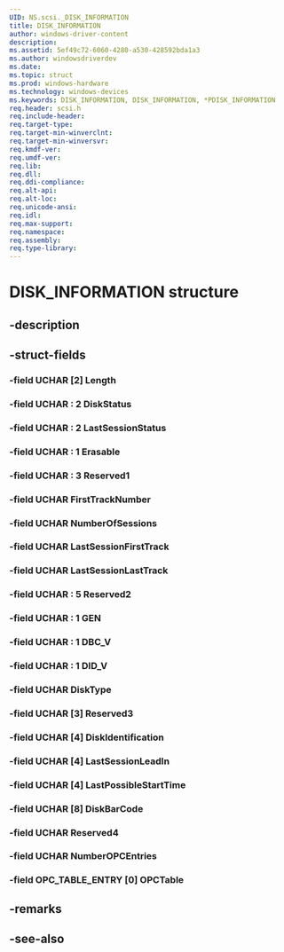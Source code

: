 ```yaml
---
UID: NS.scsi._DISK_INFORMATION
title: DISK_INFORMATION
author: windows-driver-content
description: 
ms.assetid: 5ef49c72-6060-4280-a530-428592bda1a3
ms.author: windowsdriverdev
ms.date: 
ms.topic: struct
ms.prod: windows-hardware
ms.technology: windows-devices
ms.keywords: DISK_INFORMATION, DISK_INFORMATION, *PDISK_INFORMATION
req.header: scsi.h
req.include-header:
req.target-type:
req.target-min-winverclnt:
req.target-min-winversvr:
req.kmdf-ver:
req.umdf-ver:
req.lib:
req.dll:
req.ddi-compliance:
req.alt-api:
req.alt-loc:
req.unicode-ansi:
req.idl:
req.max-support:
req.namespace:
req.assembly:
req.type-library:
---
```


# DISK_INFORMATION structure

## -description



## -struct-fields

### -field UCHAR [2] Length			
 	
### -field UCHAR  : 2 DiskStatus			
 	
### -field UCHAR  : 2 LastSessionStatus			
 	
### -field UCHAR  : 1 Erasable			
 	
### -field UCHAR  : 3 Reserved1			
 	
### -field UCHAR FirstTrackNumber			
 	
### -field UCHAR NumberOfSessions			
 	
### -field UCHAR LastSessionFirstTrack			
 	
### -field UCHAR LastSessionLastTrack			
 	
### -field UCHAR  : 5 Reserved2			
 	
### -field UCHAR  : 1 GEN			
 	
### -field UCHAR  : 1 DBC_V			
 	
### -field UCHAR  : 1 DID_V			
 	
### -field UCHAR DiskType			
 	
### -field UCHAR [3] Reserved3			
 	
### -field UCHAR [4] DiskIdentification			
 	
### -field UCHAR [4] LastSessionLeadIn			
 	
### -field UCHAR [4] LastPossibleStartTime			
 	
### -field UCHAR [8] DiskBarCode			
 	
### -field UCHAR Reserved4			
 	
### -field UCHAR NumberOPCEntries			
 	
### -field OPC_TABLE_ENTRY [0] OPCTable			
 	
## -remarks

## -see-also
